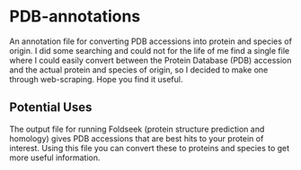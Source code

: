 # PDB-annotations
An annotation file for converting PDB accessions into protein and species of origin. I did some searching and could not for the life of me find a single file where I could easily convert between the Protein Database (PDB) accession and the actual protein and species of origin, so I decided to make one through web-scraping. Hope you find it useful. 

## Potential Uses
The output file for running Foldseek (protein structure prediction and homology) gives PDB accessions that are best hits to your protein of interest. Using this file you can convert these to proteins and species to get more useful information. 
